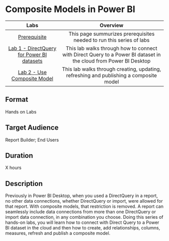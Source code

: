 # Composite Models in Power BI
| Labs | Overview | 
|:------:|:---------:|
|[Prerequisite](https://github.com/lipinght/PBIHackathon/blob/ninamun-compmodels-wip/CompositeModels/Prerequisite.md)|This page summurizes prerequisites needed to run this series of labs|
|[Lab 1 - DirectQuery for Power BI datasets](https://github.com/lipinght/PBIHackathon/blob/ninamun-compmodels-wip/CompositeModels/DirectQuery%20for%20Power%20BI%20datasets%20Lab.md)|This lab walks through how to connect with Direct Query to a Power BI dataset in the cloud from Power BI Desktop|
|[Lab 2 - Use Composite Model](https://github.com/lipinght/PBIHackathon/blob/ninamun-compmodels-wip/CompositeModels/Use%20Composite%20Model%20Lab.md)|This lab walks through creating, updating, refreshing and publishing a composite model|


## Format

Hands on Labs

## Target Audience

Report Builder; End Users

## Duration

X hours 

## Description

Previously in Power BI Desktop, when you used a DirectQuery in a report, no other data connections, whether DirectQuery or import, were allowed for that report. With composite models, that restriction is removed. A report can seamlessly include data connections from more than one DirectQuery or import data connection, in any combination you choose.
Doing this series of hands-on labs, you will learn how to connect with Direct Query to a Power BI dataset in the cloud and then how to create, add relationships, columns, measures, refresh and publish a composite model. 
